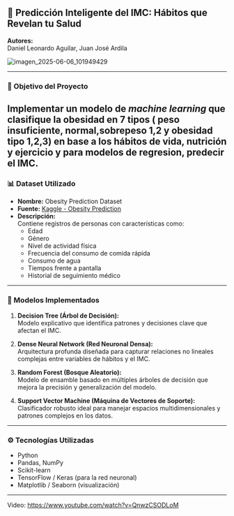 
## 🧠 Predicción Inteligente del IMC: Hábitos que Revelan tu Salud

**Autores:**  
Daniel Leonardo Aguilar, Juan José Ardila  

![imagen_2025-06-06_101949429](https://github.com/user-attachments/assets/c3396e53-2614-4d32-a353-8a059f79d2a5)


---

### 🎯 Objetivo del Proyecto

Implementar un modelo de *machine learning* que  clasifique la obesidad en 7 tipos ( peso insuficiente, normal,sobrepeso 1,2 y obesidad tipo 1,2,3) en base a los hábitos de vida, nutrición y ejercicio  y para modelos de regresion,  predecir el IMC.
---

### 📊 Dataset Utilizado

- **Nombre:** Obesity Prediction Dataset  
- **Fuente:** [Kaggle - Obesity Prediction](https://www.kaggle.com/datasets/ruchikakumbhar/obesity-prediction)  
- **Descripción:**  
  Contiene registros de personas con características como:
  - Edad  
  - Género  
  - Nivel de actividad física  
  - Frecuencia del consumo de comida rápida  
  - Consumo de agua  
  - Tiempos frente a pantalla  
  - Historial de seguimiento médico

---

### 🤖 Modelos Implementados

1. **Decision Tree (Árbol de Decisión):**  
   Modelo explicativo que identifica patrones y decisiones clave que afectan el IMC.

2. **Dense Neural Network (Red Neuronal Densa):**  
   Arquitectura profunda diseñada para capturar relaciones no lineales complejas entre variables de hábitos y el IMC.

3. **Random Forest (Bosque Aleatorio):**  
   Modelo de ensamble basado en múltiples árboles de decisión que mejora la precisión y generalización del modelo.

4. **Support Vector Machine (Máquina de Vectores de Soporte):**  
   Clasificador robusto ideal para manejar espacios multidimensionales y patrones complejos en los datos.

---

### ⚙️ Tecnologías Utilizadas

- Python  
- Pandas, NumPy  
- Scikit-learn  
- TensorFlow / Keras (para la red neuronal)  
- Matplotlib / Seaborn (visualización)

---
Video: https://www.youtube.com/watch?v=QnwzCSODLoM

